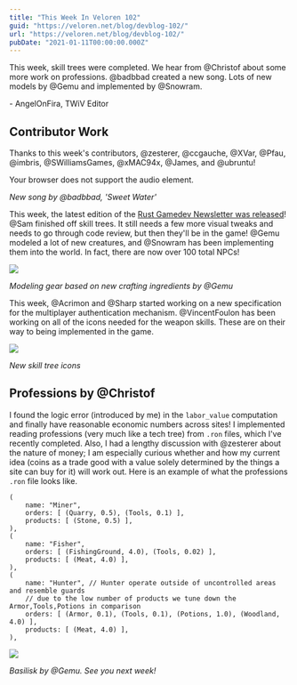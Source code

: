 ```yaml
---
title: "This Week In Veloren 102"
guid: "https://veloren.net/blog/devblog-102/"
url: "https://veloren.net/blog/devblog-102/"
pubDate: "2021-01-11T00:00:00.000Z"
---
```


This week, skill trees were completed. We hear from @Christof about some more work on professions. @badbbad created a new song. Lots of new models by @Gemu and implemented by @Snowram.

\- AngelOnFira, TWiV Editor

## Contributor Work

Thanks to this week's contributors, @zesterer, @ccgauche, @XVar, @Pfau, @imbris, @SWilliamsGames, @xMAC94x, @James, and @ubruntu!

Your browser does not support the audio element.

_New song by @badbbad, 'Sweet Water'_

This week, the latest edition of the [Rust Gamedev Newsletter was released](https://rust-gamedev.github.io/posts/newsletter-017/)! @Sam finished off skill trees. It still needs a few more visual tweaks and needs to go through code review, but then they'll be in the game! @Gemu modeled a lot of new creatures, and @Snowram has been implementing them into the world. In fact, there are now over 100 total NPCs!

![](https://s3.eu-central-2.wasabisys.com/veloren-blog/cdn/597826574095613962/798202257249271838/unknown.png)

_Modeling gear based on new crafting ingredients by @Gemu_

This week, @Acrimon and @Sharp started working on a new specification for the multiplayer authentication mechanism. @VincentFoulon has been working on all of the icons needed for the weapon skills. These are on their way to being implemented in the game.

![](https://s3.eu-central-2.wasabisys.com/veloren-blog/cdn/597826574095613962/798245416180645898/unknown.png)

_New skill tree icons_

## Professions by @Christof

I found the logic error (introduced by me) in the `labor_value` computation and finally have reasonable economic numbers across sites! I implemented reading professions (very much like a tech tree) from `.ron` files, which I've recently completed. Also, I had a lengthy discussion with @zesterer about the nature of money; I am especially curious whether and how my current idea (coins as a trade good with a value solely determined by the things a site can buy for it) will work out. Here is an example of what the professions `.ron` file looks like.

    (
        name: "Miner",
        orders: [ (Quarry, 0.5), (Tools, 0.1) ],
        products: [ (Stone, 0.5) ],
    ),
    (
        name: "Fisher",
        orders: [ (FishingGround, 4.0), (Tools, 0.02) ],
        products: [ (Meat, 4.0) ],
    ),
    (
        name: "Hunter", // Hunter operate outside of uncontrolled areas and resemble guards
        // due to the low number of products we tune down the Armor,Tools,Potions in comparison
        orders: [ (Armor, 0.1), (Tools, 0.1), (Potions, 1.0), (Woodland, 4.0) ],
        products: [ (Meat, 4.0) ],
    ),

![](https://s3.eu-central-2.wasabisys.com/veloren-blog/cdn/597826574095613962/798201792919502858/unknown.png)

_Basilisk by @Gemu. See you next week!_
